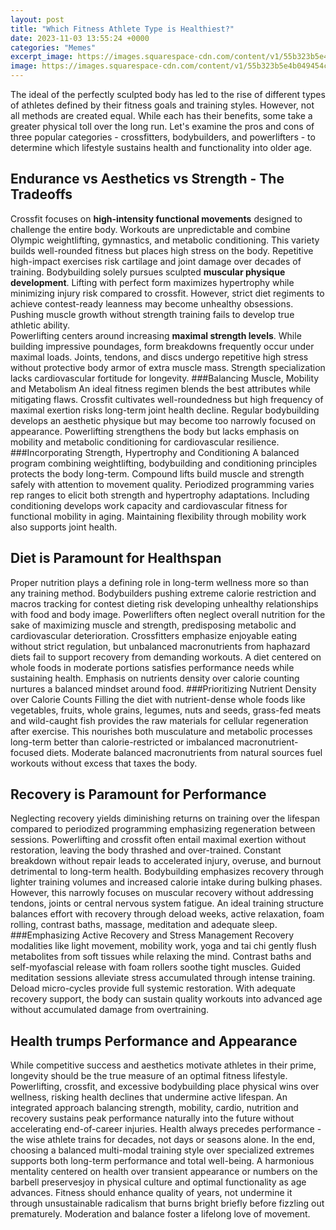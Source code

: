 ```yaml
---
layout: post
title: "Which Fitness Athlete Type is Healthiest?"
date: 2023-11-03 13:55:24 +0000
categories: "Memes"
excerpt_image: https://images.squarespace-cdn.com/content/v1/55b323b5e4b049454c0e0c4e/1559429225621-AH7W064TD9IS2XGN3W35/ke17ZwdGBToddI8pDm48kMa1sIy2OtHFmhNjUXxiendZw-zPPgdn4jUwVcJE1ZvWQUxwkmyExglNqGp0IvTJZamWLI2zvYWH8K3-s_4yszcp2ryTI0HqTOaaUohrI8PIIRhRZlIqeIJEmdF4JDA6yx6VcWGXzIicnqxPilI0RBg/ATHLETE+TYPES.png
image: https://images.squarespace-cdn.com/content/v1/55b323b5e4b049454c0e0c4e/1559429225621-AH7W064TD9IS2XGN3W35/ke17ZwdGBToddI8pDm48kMa1sIy2OtHFmhNjUXxiendZw-zPPgdn4jUwVcJE1ZvWQUxwkmyExglNqGp0IvTJZamWLI2zvYWH8K3-s_4yszcp2ryTI0HqTOaaUohrI8PIIRhRZlIqeIJEmdF4JDA6yx6VcWGXzIicnqxPilI0RBg/ATHLETE+TYPES.png
---
```


The ideal of the perfectly sculpted body has led to the rise of different types of athletes defined by their fitness goals and training styles. However, not all methods are created equal. While each has their benefits, some take a greater physical toll over the long run. Let's examine the pros and cons of three popular categories - crossfitters, bodybuilders, and powerlifters - to determine which lifestyle sustains health and functionality into older age.
## **Endurance vs Aesthetics vs Strength - The Tradeoffs**
Crossfit focuses on **high-intensity functional movements** designed to challenge the entire body. Workouts are unpredictable and combine Olympic weightlifting, gymnastics, and metabolic conditioning. This variety builds well-rounded fitness but places high stress on the body. Repetitive high-impact exercises risk cartilage and joint damage over decades of training.
Bodybuilding solely pursues sculpted **muscular physique development**. Lifting with perfect form maximizes hypertrophy while minimizing injury risk compared to crossfit. However, strict diet regiments to achieve contest-ready leanness may become unhealthy obsessions. Pushing muscle growth without strength training fails to develop true athletic ability.  
Powerlifting centers around increasing **maximal strength levels**. While building impressive poundages, form breakdowns frequently occur under maximal loads. Joints, tendons, and discs undergo repetitive high stress without protective body armor of extra muscle mass. Strength specialization lacks cardiovascular fortitude for longevity.
###Balancing Muscle, Mobility and Metabolism 
An ideal fitness regimen blends the best attributes while mitigating flaws. Crossfit cultivates well-roundedness but high frequency of maximal exertion risks long-term joint health decline. Regular bodybuilding develops an aesthetic physique but may become too narrowly focused on appearance. Powerlifting strengthens the body but lacks emphasis on mobility and metabolic conditioning for cardiovascular resilience. 
###Incorporating Strength, Hypertrophy and Conditioning
A balanced program combining weightlifting, bodybuilding and conditioning principles protects the body long-term. Compound lifts build muscle and strength safely with attention to movement quality. Periodized programming varies rep ranges to elicit both strength and hypertrophy adaptations. Including conditioning develops work capacity and cardiovascular fitness for functional mobility in aging. Maintaining flexibility through mobility work also supports joint health.
## **Diet is Paramount for Healthspan** 
Proper nutrition plays a defining role in long-term wellness more so than any training method. Bodybuilders pushing extreme calorie restriction and macros tracking for contest dieting risk developing unhealthy relationships with food and body image. Powerlifters often neglect overall nutrition for the sake of maximizing muscle and strength, predisposing metabolic and cardiovascular deterioration. 
Crossfitters emphasize enjoyable eating without strict regulation, but unbalanced macronutrients from haphazard diets fail to support recovery from demanding workouts. A diet centered on whole foods in moderate portions satisfies performance needs while sustaining health. Emphasis on nutrients density over calorie counting nurtures a balanced mindset around food.
###Prioritizing Nutrient Density over Calorie Counts
Filling the diet with nutrient-dense whole foods like vegetables, fruits, whole grains, legumes, nuts and seeds, grass-fed meats and wild-caught fish provides the raw materials for cellular regeneration after exercise. This nourishes both musculature and metabolic processes long-term better than calorie-restricted or imbalanced macronutrient-focused diets. Moderate balanced macronutrients from natural sources fuel workouts without excess that taxes the body.
## **Recovery is Paramount for Performance** 
Neglecting recovery yields diminishing returns on training over the lifespan compared to periodized programming emphasizing regeneration between sessions. Powerlifting and crossfit often entail maximal exertion without restoration, leaving the body thrashed and over-trained. Constant breakdown without repair leads to accelerated injury, overuse, and burnout detrimental to long-term health. 
Bodybuilding emphasizes recovery through lighter training volumes and increased calorie intake during bulking phases. However, this narrowly focuses on muscular recovery without addressing tendons, joints or central nervous system fatigue. An ideal training structure balances effort with recovery through deload weeks, active relaxation, foam rolling, contrast baths, massage, meditation and adequate sleep.
###Emphasizing Active Recovery and Stress Management
Recovery modalities like light movement, mobility work, yoga and tai chi gently flush metabolites from soft tissues while relaxing the mind. Contrast baths and self-myofascial release with foam rollers soothe tight muscles. Guided meditation sessions alleviate stress accumulated through intense training. Deload micro-cycles provide full systemic restoration. With adequate recovery support, the body can sustain quality workouts into advanced age without accumulated damage from overtraining.
## **Health trumps Performance and Appearance** 
While competitive success and aesthetics motivate athletes in their prime, longevity should be the true measure of an optimal fitness lifestyle. Powerlifting, crossfit, and excessive bodybuilding place physical wins over wellness, risking health declines that undermine active lifespan. An integrated approach balancing strength, mobility, cardio, nutrition and recovery sustains peak performance naturally into the future without accelerating end-of-career injuries. Health always precedes performance - the wise athlete trains for decades, not days or seasons alone.
In the end, choosing a balanced multi-modal training style over specialized extremes supports both long-term performance and total well-being. A harmonious mentality centered on health over transient appearance or numbers on the barbell preservesjoy in physical culture and optimal functionality as age advances. Fitness should enhance quality of years, not undermine it through unsustainable radicalism that burns bright briefly before fizzling out prematurely. Moderation and balance foster a lifelong love of movement.